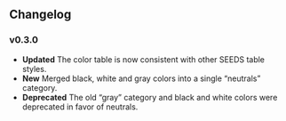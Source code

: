 ## Changelog

### v0.3.0

- **Updated** The color table is now consistent with other SEEDS table styles.
- **New** Merged black, white and gray colors into a single “neutrals” category.
- **Deprecated** The old “gray” category and black and white colors were deprecated in favor of neutrals.
